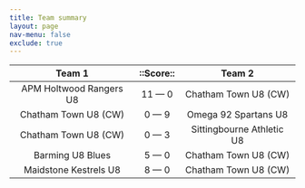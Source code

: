 ```yaml
---
title: Team summary
layout: page
nav-menu: false
exclude: true
---
```




|         Team 1          |  ::Score::   |          Team 2           |
|:-----------------------:|:------------:|:-------------------------:|
| APM Holtwood Rangers U8 | 11 &mdash; 0 |   Chatham Town U8 (CW)    |
|  Chatham Town U8 (CW)   | 0 &mdash; 9  |   Omega 92 Spartans U8    |
|  Chatham Town U8 (CW)   | 0 &mdash; 3  | Sittingbourne Athletic U8 |
|    Barming U8 Blues     | 5 &mdash; 0  |   Chatham Town U8 (CW)    |
|  Maidstone Kestrels U8  | 8 &mdash; 0  |   Chatham Town U8 (CW)    |

 <br /><br /><br />